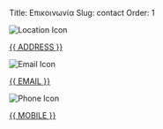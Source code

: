 Title: Επικοινωνία
Slug: contact
Order: 1


<div class="contact-list">
    <div class="contact-item">
        <img src="images/locate.png" alt="Location Icon">
        <p><a href="https://maps.app.goo.gl/RstcEQ91LDKZVg2d8" target="_blank">{{ ADDRESS }}</a></p>
    </div>
    <div class="contact-item">
        <img src="images/email.png" alt="Email Icon">
        <p><a href="mailto:{{ EMAIL }}" target="_blank">{{ EMAIL }}</a></p>
    </div>
    <div class="contact-item">
        <img src="images/tel.png" alt="Phone Icon">
        <p><a href="tel:{{ MOBILE }}" target="_blank">{{ MOBILE }}</a></p>
    </div>
</div>